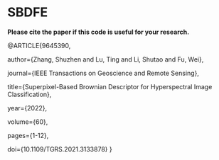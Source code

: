 # SBDFE

 **Please cite the paper if this code is useful for your research.**
 
 @ARTICLE{9645390,
 
   author={Zhang, Shuzhen and Lu, Ting and Li, Shutao and Fu, Wei},
  
   journal={IEEE Transactions on Geoscience and Remote Sensing}, 
   
   title={Superpixel-Based Brownian Descriptor for Hyperspectral Image Classification}, 
   
   year={2022},
   
   volume={60},
   
   pages={1-12},
   
   doi={10.1109/TGRS.2021.3133878} }
